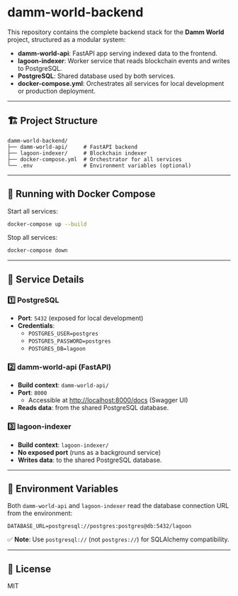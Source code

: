 # damm-world-backend

This repository contains the complete backend stack for the **Damm World** project, structured as a modular system:

- **damm-world-api**: FastAPI app serving indexed data to the frontend.
- **lagoon-indexer**: Worker service that reads blockchain events and writes to PostgreSQL.
- **PostgreSQL**: Shared database used by both services.
- **docker-compose.yml**: Orchestrates all services for local development or production deployment.

---

## 🏗️ Project Structure

```
damm-world-backend/
├── damm-world-api/     # FastAPI backend
├── lagoon-indexer/     # Blockchain indexer
├── docker-compose.yml  # Orchestrator for all services
└── .env                # Environment variables (optional)
```

---

## 🐳 Running with Docker Compose

Start all services:

```bash
docker-compose up --build
```

Stop all services:

```bash
docker-compose down
```

---

## 🔧 Service Details

### 1️⃣ PostgreSQL

- **Port**: `5432` (exposed for local development)
- **Credentials**:
  - `POSTGRES_USER=postgres`
  - `POSTGRES_PASSWORD=postgres`
  - `POSTGRES_DB=lagoon`

### 2️⃣ damm-world-api (FastAPI)

- **Build context**: `damm-world-api/`
- **Port**: `8000`
  - Accessible at [http://localhost:8000/docs](http://localhost:8000/docs) (Swagger UI)
- **Reads data**: from the shared PostgreSQL database.

### 3️⃣ lagoon-indexer

- **Build context**: `lagoon-indexer/`
- **No exposed port** (runs as a background service)
- **Writes data**: to the shared PostgreSQL database.

---

## 📝 Environment Variables

Both `damm-world-api` and `lagoon-indexer` read the database connection URL from the environment:

```
DATABASE_URL=postgresql://postgres:postgres@db:5432/lagoon
```

✅ **Note**: Use `postgresql://` (not `postgres://`) for SQLAlchemy compatibility.

---

## 📄 License

MIT

